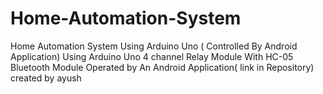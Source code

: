 # Home-Automation-System
Home Automation System Using Arduino Uno ( Controlled By Android Application) 
Using Arduino Uno
4 channel Relay Module
With HC-05 Bluetooth Module
Operated by An Android Application( link in Repository)
created by ayush

